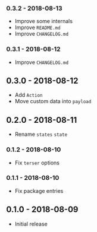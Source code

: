 ### 0.3.2 - 2018-08-13

- Improve some internals
- Improve `README.md`
- Improve `CHANGELOG.md`

### 0.3.1 - 2018-08-12

- Improve `CHANGELOG.md`

## 0.3.0 - 2018-08-12

- Add `Action`
- Move custom data into `payload`

## 0.2.0 - 2018-08-11

- Rename `states` `state`

### 0.1.2 - 2018-08-10

- Fix `terser` options

### 0.1.1 - 2018-08-10

- Fix package entries

## 0.1.0 - 2018-08-09

- Initial release
